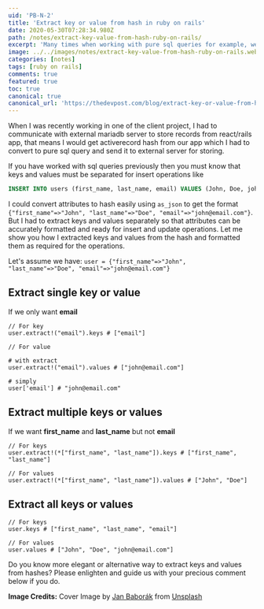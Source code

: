 ```yaml
---
uid: 'PB-N-2'
title: 'Extract key or value from hash in ruby on rails'
date: 2020-05-30T07:28:34.980Z
path: /notes/extract-key-value-from-hash-ruby-on-rails/
excerpt: 'Many times when working with pure sql queries for example, we need to extract keys and values separately. Learn how you can extract key or value from hash in Ruby on Rails. '
image: ../../images/notes/extract-key-value-from-hash-ruby-on-rails.webp
categories: [notes]
tags: [ruby on rails]
comments: true
featured: true
toc: true
canonical: true
canonical_url: 'https://thedevpost.com/blog/extract-key-or-value-from-hash-in-ror/'
---
```


When I was recently working in one of the client project, I had to communicate with external mariadb server to store records from react/rails app, that means I would get activerecord hash from our app which I had to convert to pure sql query and send it to external server for storing.

If you have worked with sql queries previously then you must know that keys and values must be separated for insert operations like

```sql
INSERT INTO users (first_name, last_name, email) VALUES (John, Doe, john@email.com)
```

I could convert attributes to hash easily using `as_json` to get the format `{"first_name"=>"John", "last_name"=>"Doe", "email"=>"john@email.com"}`. But I had to extract keys and values separately so that attributes can be accurately formatted and ready for insert and update operations. Let me show you how I extracted keys and values from the hash and formatted them as required for the operations.

Let's assume we have: `user = {"first_name"=>"John", "last_name"=>"Doe", "email"=>"john@email.com"}`

## Extract single key or value

If we only want **email**

```rails-console
// For key
user.extract!("email").keys # ["email"]

// For value

# with extract
user.extract!("email").values # ["john@email.com"]

# simply
user['email'] # "john@email.com"
```

## Extract multiple keys or values

If we want **first_name** and **last_name** but not **email**

```rails-console
// For keys
user.extract!(*["first_name", "last_name"]).keys # ["first_name", "last_name"]

// For values
user.extract!(*["first_name", "last_name"]).values # ["John", "Doe"]
```

## Extract all keys or values

```rails-console
// For keys
user.keys # ["first_name", "last_name", "email"]

// For values
user.values # ["John", "Doe", "john@email.com"]

```

Do you know more elegant or alternative way to extract keys and values from hashes? Please enlighten and guide us with your precious comment below if you do.

**Image Credits:** Cover Image by <a href="https://unsplash.com/@one_more_jan?utm_source=unsplash&utm_medium=referral&utm_content=creditCopyText" target="_blank">Jan Baborák</a> from <a href="https://unsplash.com/photos/ZKOwF_J-3rw?utm_source=unsplash&utm_medium=referral&utm_content=creditCopyText" target="_blank">Unsplash</a>
